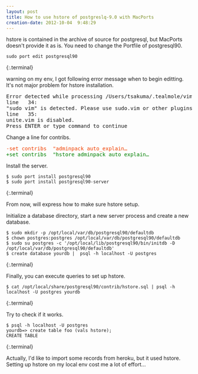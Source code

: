 ```yaml
---
layout: post
title: How to use hstore of postgreslq-9.0 with MacPorts
creation-date: 2012-10-04  9:48:29
---
```

hstore is contained in the archive of source for postgresql, but MacPorts doesn't provide it as is.
You need to change the Portfile of postgresql90.

    sudo port edit postgresql90
{:.terminal}

<span class="label label-warning">warning</span> on my env, I got following error message when to begin editting. It's not major problem for hstore installation.

<pre class="terminal">
Error detected while processing /Users/tsakuma/.tealmole/vim/bundle/unite.vim/plugin/unite.vim:
line   34:
"sudo vim" is detected. Please use sudo.vim or other plugins instead.
line   35:
unite.vim is disabled.
Press ENTER or type command to continue
</pre>

Change a line for contribs.
<pre>
<span style="color: #F04000">-set contribs  "adminpack auto_explain…</span>
<span style="color: #008000">+set contribs  "hstore adminpack auto_explain…</span>
</pre>

Install the server.

    $ sudo port install postgresql90
    $ sudo port install postgresql90-server
{:.terminal}

From now, will express how to make sure hstore setup.

Initialize a database directory, start a new server process and create a new database.

    $ sudo mkdir -p /opt/local/var/db/postgresql90/defaultdb
    $ chown postgres:postgres /opt/local/var/db/postgresql90/defaultdb
    $ sudo su postgres -c '/opt/local/lib/postgresql90/bin/initdb -D /opt/local/var/db/postgresql90/defaultdb'
    $ create database yourdb |  psql -h localhost -U postgres
{:.terminal}

Finally, you can execute queries to set up hstore. 

    $ cat /opt/local/share/postgresql90/contrib/hstore.sql | psql -h localhost -U postgres yourdb
{:.terminal}

Try to check if it works.

    $ psql -h localhost -U postgres
    yourdb=> create table foo (vals hstore);
    CREATE TABLE
{:.terminal}


Actually, I'd like to import some records from heroku, but it used hstore.
Setting up hstore on my local env cost me a lot of effort...

